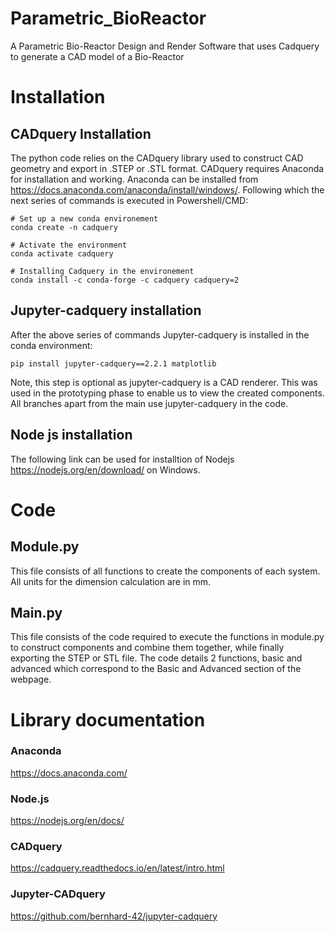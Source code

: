 # Parametric_BioReactor
A Parametric Bio-Reactor Design and Render Software that uses Cadquery to generate a CAD model of a Bio-Reactor

# Installation

## CADquery Installation
The python code relies on the CADquery library used to construct CAD geometry and export in .STEP or .STL format. CADquery requires Anaconda for installation and working. Anaconda can be installed from https://docs.anaconda.com/anaconda/install/windows/. Following which the next series of commands is executed in Powershell/CMD:

```
# Set up a new conda environement
conda create -n cadquery

# Activate the environment
conda activate cadquery

# Installing Cadquery in the environement
conda install -c conda-forge -c cadquery cadquery=2
```
## Jupyter-cadquery installation
After the above series of commands Jupyter-cadquery is installed in the conda environment:

```
pip install jupyter-cadquery==2.2.1 matplotlib

```
Note, this step is optional as jupyter-cadquery is a CAD renderer. This was used in the prototyping phase to enable us to view the created components. All branches apart from the main use jupyter-cadquery in the code.

## Node js installation
The following link can be used for installtion of Nodejs https://nodejs.org/en/download/ on Windows.

# Code

## Module.py
This file consists of all functions to create the components of each system. All units for the dimension calculation are in mm.

## Main.py
This file consists of the code required to execute the functions in module.py to construct components and combine them together, while finally exporting the STEP or STL file. 
The code details 2 functions, basic and advanced which correspond to the Basic and Advanced section of the webpage.

# Library documentation

### Anaconda
https://docs.anaconda.com/

### Node.js
https://nodejs.org/en/docs/

### CADquery
https://cadquery.readthedocs.io/en/latest/intro.html

### Jupyter-CADquery
https://github.com/bernhard-42/jupyter-cadquery
